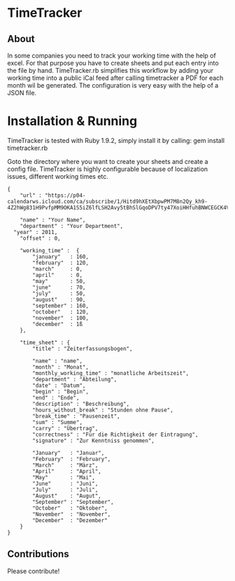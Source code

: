 
# TimeTracker
## About
In some companies you need to track your working time with the help of excel. For that purpose you have to create sheets and put each entry into the file by hand. TimeTracker.rb 
simplifies this workflow by adding your working time into a public iCal feed after calling timetracker a PDF for each month wil be generated. The configuration is very easy with the
help of a JSON file.

# Installation & Running
TimeTracker is tested with Ruby 1.9.2, simply install it by calling: 
	gem install timetracker.rb
	
Goto the directory where you want to create your sheets and create a config file. TimeTracker is highly configurable because of localization issues, different working times etc. 

	{
		"url" : "https://p04-calendarws.icloud.com/ca/subscribe/1/Hitd9hXEtXbpwPM7M8n2Qy_kh9-4Z2hWg831H9PvfpMM9OKA1S5iZ6lfLSH2Avy5tBhSlGqoDPV7ty47XoiHHfuhBNWCEGCK4VxsDqEkSlQ",
		
		"name" : "Your Name",
		"department" : "Your Department",
	  "year" : 2011,
		"offset" : 0,
		
		"working_time" :  {
			"january"   : 160,
			"february"  : 120,
			"march"     : 0,
			"april"     : 0,
			"may"       : 50,
			"june"      : 70,
			"july"      : 50,
			"august"    : 90,
			"september" : 160,
			"october"   : 120,
			"november"  : 100,
			"december"  : 1ß
		},
		
		"time_sheet" : {
			"title" : "Zeiterfassungsbogen",
			
			"name" : "name",
			"month" : "Monat", 
			"monthly_working_time" : "monatliche Arbeitszeit",
			"department" : "Abteilung",
			"date" : "Datum", 
			"begin" : "Begin", 
			"end" : "Ende", 
			"description" : "Beschreibung",
			"hours_without_break" : "Stunden ohne Pause",
			"break_time" : "Pausenzeit", 
			"sum" : "Summe",
			"carry" : "Übertrag",
			"correctness" : "Für die Richtigkeit der Eintragung", 
			"signature" : "Zur Kenntniss genommen",
			
			"January"   : "Januar",
			"February"  : "February",
			"March"     : "März",
			"April"     : "April",
			"May"       : "Mai",
			"June"      : "Juni",
			"July"      : "Juli",
			"August"    : "Augut",
			"September" : "September",
			"October"   : "Oktober",
			"November"  : "November",
			"December"  : "Dezember"
		}	
	}

## Contributions
Please contribute!